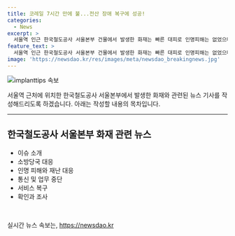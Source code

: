 ```yaml
---
title: 코레일 7시간 만에 불...전산 장애 복구에 성공!
categories:
  - News
excerpt: >
  서울역 인근 한국철도공사 서울본부 건물에서 발생한 화재는 빠른 대피로 인명피해는 없었으며, 소방당국이 3시간 반 만에 불을 껐다. 화재로 전국 기차역의 발권업무와 자동발권기 이용이 중단됐지만, 코레일은 7시간 20분 만에 모든 서비스가 복구돼 정상 운영 중이다. 소방당국은 화재 원인과 피해 규모를 조사 중이다.
feature_text: >
  서울역 인근 한국철도공사 서울본부 건물에서 발생한 화재는 빠른 대피로 인명피해는 없었으며, 소방당국이 3시간 반 만에 불을 껐다. 화재로 전국 기차역의 발권업무와 자동발권기 이용이 중단됐지만, 코레일은 7시간 20분 만에 모든 서비스가 복구돼 정상 운영 중이다. 소방당국은 화재 원인과 피해 규모를 조사 중이다.
image: 'https://newsdao.kr/res/images/meta/newsdao_breakingnews.jpg'
---
```


<p><img src="https://newsdao.kr/res/images/meta/newsdao_breakingnews.jpg" alt="implanttips 속보" /></p>

<p>서울역 근처에 위치한 한국철도공사 서울본부에서 발생한 화재와 관련된 뉴스 기사를 작성해드리도록 하겠습니다. 아래는 작성할 내용의 목차입니다.</p>

<hr />

<h2 data-ke-size="size26">한국철도공사 서울본부 화재 관련 뉴스</h2>

<ul>
  <li>이슈 소개</li>
  <li>소방당국 대응</li>
  <li>인명 피해와 재난 대응</li>
  <li>통신 및 업무 중단</li>
  <li>서비스 복구</li>
  <li>확인과 조사</li>
</ul>

<p data-ke-size="size16">&nbsp;</p>
실시간 뉴스 속보는, <a href="https://newsdao.kr" rel="dofollow">https://newsdao.kr</a>


